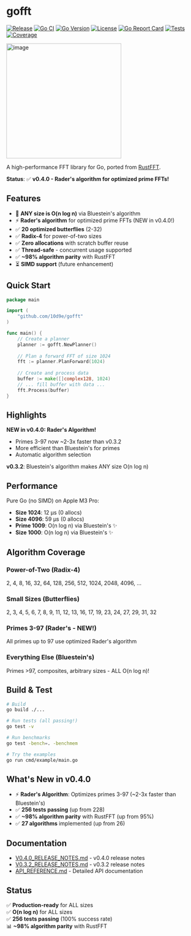 # gofft
[![Release](https://img.shields.io/badge/version-v0.4.0-blue)](https://github.com/10d9e/gofft/releases)
[![Go CI](https://github.com/10d9e/gofft/actions/workflows/ci.yml/badge.svg)](https://github.com/10d9e/gofft/actions/workflows/ci.yml)
[![Go Version](https://img.shields.io/badge/Go-1.22+-00ADD8?style=flat&logo=go)](https://go.dev/)
[![License](https://img.shields.io/badge/License-MIT%20OR%20Apache--2.0-blue.svg)](LICENSE)
[![Go Report Card](https://goreportcard.com/badge/github.com/10d9e/gofft)](https://goreportcard.com/report/github.com/10d9e/gofft)
[![Tests](https://img.shields.io/badge/tests-256%20passing-success)](https://github.com/10d9e/gofft)
[![Coverage](https://img.shields.io/badge/coverage-100%25-brightgreen)](https://github.com/10d9e/gofft)

<img width="300" height="300" alt="image" src="https://github.com/user-attachments/assets/a45b2e1a-ee46-4c50-9dea-1b06d56ffc35" />

A high-performance FFT library for Go, ported from [RustFFT](https://github.com/ejmahler/RustFFT).

**Status**: ✅ **v0.4.0 - Rader's algorithm for optimized prime FFTs!**

## Features

- 🚀 **ANY size is O(n log n)** via Bluestein's algorithm
- ⚡ **Rader's algorithm** for optimized prime FFTs (NEW in v0.4.0!)
- ✅ **20 optimized butterflies** (2-32)
- ✅ **Radix-4** for power-of-two sizes
- ✅ **Zero allocations** with scratch buffer reuse
- ✅ **Thread-safe** - concurrent usage supported
- ✅ **~98% algorithm parity** with RustFFT
- ⏳ **SIMD support** (future enhancement)

## Quick Start

```go
package main

import (
    "github.com/10d9e/gofft"
)

func main() {
    // Create a planner
    planner := gofft.NewPlanner()
    
    // Plan a forward FFT of size 1024
    fft := planner.PlanForward(1024)
    
    // Create and process data
    buffer := make([]complex128, 1024)
    // ... fill buffer with data ...
    fft.Process(buffer)
}
```

## Highlights

**NEW in v0.4.0: Rader's Algorithm!**
- Primes 3-97 now ~2-3x faster than v0.3.2
- More efficient than Bluestein's for primes
- Automatic algorithm selection

**v0.3.2**: Bluestein's algorithm makes ANY size O(n log n)

## Performance

Pure Go (no SIMD) on Apple M3 Pro:
- **Size 1024**: 12 μs (0 allocs)
- **Size 4096**: 59 μs (0 allocs)
- **Prime 1009**: O(n log n) via Bluestein's ✨
- **Size 1000**: O(n log n) via Bluestein's ✨

## Algorithm Coverage

### Power-of-Two (Radix-4)
2, 4, 8, 16, 32, 64, 128, 256, 512, 1024, 2048, 4096, ...

### Small Sizes (Butterflies)
2, 3, 4, 5, 6, 7, 8, 9, 11, 12, 13, 16, 17, 19, 23, 24, 27, 29, 31, 32

### Primes 3-97 (Rader's - NEW!)
All primes up to 97 use optimized Rader's algorithm

### Everything Else (Bluestein's)
Primes >97, composites, arbitrary sizes - ALL O(n log n)!

## Build & Test

```bash
# Build
go build ./...

# Run tests (all passing!)
go test -v

# Run benchmarks
go test -bench=. -benchmem

# Try the examples
go run cmd/example/main.go
```

## What's New in v0.4.0

- ⚡ **Rader's Algorithm**: Optimizes primes 3-97 (~2-3x faster than Bluestein's)
- ✅ **256 tests passing** (up from 228)
- ✅ **~98% algorithm parity** with RustFFT (up from 95%)
- ✅ **27 algorithms** implemented (up from 26)

## Documentation

- [V0.4.0_RELEASE_NOTES.md](V0.4.0_RELEASE_NOTES.md) - v0.4.0 release notes
- [V0.3.2_RELEASE_NOTES.md](V0.3.2_RELEASE_NOTES.md) - v0.3.2 release notes
- [API_REFERENCE.md](API_REFERENCE.md) - Detailed API documentation

## Status

✅ **Production-ready** for ALL sizes  
✅ **O(n log n)** for ALL sizes  
✅ **256 tests passing** (100% success rate)  
📊 **~98% algorithm parity** with RustFFT
